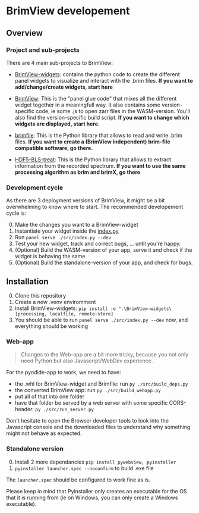 # BrimView developement

## Overview 
### Project and sub-projects
There are 4 main sub-projects to BrimView: 

- [BrimView-widgets](./BrimView-widgets/): contains the python code to create the different panel widgets to visualize and interact with the .brim files. **If you want to add/change/create widgets, start here**

- [BrimView](./src/): This is the "panel glue code" that mixes all the different widget together in a meaningfull way. It also contains some version-specific code, ie some .js to open zarr files in the WASM-version. You'll also find the version-specific build script. **If you want to change which widgets are displayed, start here**.

- [brimfile](https://github.com/prevedel-lab/brimfile): This is the Python library that allows to read and write .brim files. **If you want to create a (BrimView independent) brim-file compatible software, go there.** 

- [HDF5-BLS-treat](https://github.com/bio-brillouin/HDF5_BLS/tree/main/HDF5_BLS_treat): This is the Python library that allows to extract information from the recorded spectrum. **If you want to use the same processing algorithm as brim and brimX, go there** 

### Development cycle
As there are 3 deployment versions of BrimView, it might be a bit overwhelming to know where to start. The recommended developement cycle is: 

0. Make the changes you want to a BrimView-widget
1. Instantiate your widget inside the [index.py](./src/index.py)
2. Run `panel serve ./src/index.py --dev` 
3. Test your new widget, track and correct bugs, ... until you're happy. 
4. (Optional) Build the WASM-version of your app, serve it and check if the widget is behaving the same
5. (Optional) Build the standalone-version of your app, and check for bugs. 


## Installation
0. Clone this repository 
1. Create a new .venv enviromment 
2. Install BrimView-widgets: `pip install -e ".\BrimView-widgets\[processing, localfile, remote-store]`
3. You should be able to run `panel serve ./src/index.py --dev` now, and everything should be working

### Web-app
> Changes to the Web-app are a bit more tricky, because you not only need Python but also Javascript/WebDev experience. 

For the pyodide-app to work, we need to have:
- the .whl for BrimView-widget and Brimfile: run `py ./src/build_deps.py`
- the converted BrimView app: run `py ./src/build_webapp.py`
- put all of that into one folder
- have that folder be served by a web server with some specific CORS-header: `py ./src/run_server.py`

Don't hesitate to open the Browser developer tools to look into the Javascript console and the downloaded files to understand why something might not behave as expected.

### Standalone version
0. Install 2 more dependancies `pip install pywebview, pyinstaller`
1. `pyinstaller launcher.spec --noconfirm` to build .exe file

The `launcher.spec` should be configured to work fine as is. 

Please keep in mind that Pyinstaller only creates an executable for the OS that it is running from (ie on Windows, you can only create a Windows executable).
